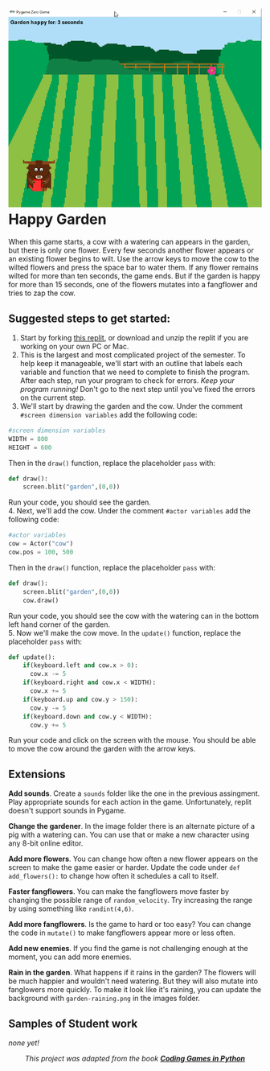 ![](HappyGarden.gif)   
Happy Garden
===========
When this game starts, a cow with a watering can appears in the garden, but there is only one flower. Every few seconds another flower appears or an existing flower begins to wilt. Use the arrow keys to move the cow to the wilted flowers and press the space bar to water them. If any flower remains wilted for more than ten seconds, the game ends. But if the garden is happy for more than 15 seconds, one of the flowers mutates into a fangflower and tries to zap the cow.

Suggested steps to get started:
---------------------------------
1. Start by forking [this replit](https://replit.com/@MrSimonLowell/HappyGardenBase), or download and unzip the replit if you are working on your own PC or Mac.
2. This is the largest and most complicated project of the semester. To help keep it manageable, we'll start with an outline that labels each variable and function that we need to complete to finish the program. After each step, run your program to check for errors. *Keep your program running!* Don't go to the next step until you've fixed the errors on the current step.
3. We'll start by drawing the garden and the cow. Under the comment `#screen dimension variables` add the following code:
```python
#screen dimension variables
WIDTH = 800
HEIGHT = 600
```
Then in the `draw()` function, replace the placeholder `pass` with:
```python
def draw():
    screen.blit("garden",(0,0))
```
Run your code, you should see the garden.   
4. Next, we'll add the cow. Under the comment `#actor variables` add the following code:
```python
#actor variables
cow = Actor("cow")
cow.pos = 100, 500
```
Then in the `draw()` function, replace the placeholder `pass` with:
```python
def draw():
    screen.blit("garden",(0,0))
    cow.draw()
```
Run your code, you should see the cow with the watering can in the bottom left hand corner of the garden.   
5. Now we'll make the cow move. In the `update()` function, replace the placeholder `pass` with:
```python
def update():
    if(keyboard.left and cow.x > 0):
      cow.x -= 5
    if(keyboard.right and cow.x < WIDTH):
      cow.x += 5
    if(keyboard.up and cow.y > 150):
      cow.y -= 5
    if(keyboard.down and cow.y < WIDTH):
      cow.y += 5
```
Run your code and click on the screen with the mouse. You should be able to move the cow around the garden with the arrow keys.   

Extensions
----------------------------------------------
**Add sounds**. Create a `sounds` folder like the one in the previous assingment. Play appropriate sounds for each action in the game. Unfortunately, replit doesn't support sounds in Pygame.  

**Change the gardener**. In the image folder there is an alternate picture of a pig with a watering can. You can use that or make a new character using any 8-bit online editor.   

**Add more flowers**. You can change how often a new flower appears on the screen to make the game easier or harder. Update the code under `def add_flowers():` to change how often it schedules a call to itself.   

**Faster fangflowers**. You can make the fangflowers move faster by changing the possible range of `random_velocity`. Try increasing the range by using something like `randint(4,6)`.   

**Add more fangflowers**. Is the game to hard or too easy? You can change the code in `mutate()` to make fangflowers appear more or less often.   

**Add new enemies**. If you find the game is not challenging enough at the moment, you can add more enemies. 

**Rain in the garden**. What happens if it rains in the garden? The flowers will be much happier and wouldn't need watering. But they will also mutate into fanglowers more quickly. To make it look like it's raining, you can update the background with `garden-raining.png` in the images folder.

Samples of Student work
-----------------------
*none yet!*   
   
      
      
      
<p align="center"><i>This project was adapted from the book <b><a href="https://www.dk.com/us/book/9781465473615-coding-games-in-python/">Coding Games in Python</a></b></i></p>
